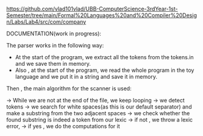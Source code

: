 https://github.com/vlad101vlad/UBB-ComputerScience-3rdYear-1st-Semester/tree/main/Formal%20Languages%20and%20Compiler%20Design/Labs/Lab4/src/com/company

DOCUMENTATION(work in progress):

The parser works in the following way:

* At the start of the program, we extract all the tokens from the tokens.in and we save them in memory.
* Also , at the start of the program, we read the whole program in the toy language and we put it in a string and save it in memory.

Then , the main algorithm for the scanner is used:

-> While we are not at the end of the file, we keep looping
  -> we detect tokens
      -> we search for white spaces(as this is our default separator) and make a substring from the two adjacent spaces 
      -> we check whether the found substring is indeed a token from our lexic
         -> if not , we throw a lexic error, 
	 -> if yes , we do the computations for it


